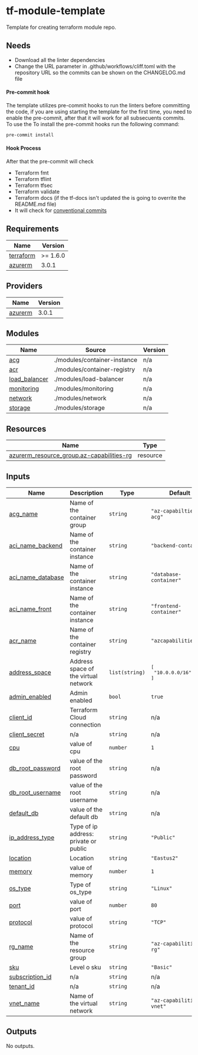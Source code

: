 # tf-module-template

Template for creating terraform module repo.

## Needs

- Download all the linter dependencies
- Change the URL parameter in .github/workflows/cliff.toml with the repository URL so the commits can be shown on the CHANGELOG.md file

#### Pre-commit hook

The template utilizes pre-commit hooks to run the linters before committing the code, if you are using starting the template for the first time, you need to enable the pre-commit, after that it will work for all subsecuents commits. To use the To install the pre-commit hooks run the following command:

```bash
pre-commit install
```

#### Hook Process

After that the pre-commit will check

- Terraform fmt
- Terraform tflint
- Terraform tfsec
- Terraform validate
- Terraform docs (if the tf-docs isn't updated the is going to overrite the README.md file)
- It will check for [conventional commits](https://www.conventionalcommits.org/en/v1.0.0/)

<!-- BEGIN_TF_DOCS -->
## Requirements

| Name | Version |
|------|---------|
| <a name="requirement_terraform"></a> [terraform](#requirement\_terraform) | >= 1.6.0 |
| <a name="requirement_azurerm"></a> [azurerm](#requirement\_azurerm) | 3.0.1 |

## Providers

| Name | Version |
|------|---------|
| <a name="provider_azurerm"></a> [azurerm](#provider\_azurerm) | 3.0.1 |

## Modules

| Name | Source | Version |
|------|--------|---------|
| <a name="module_acg"></a> [acg](#module\_acg) | ./modules/container-instance | n/a |
| <a name="module_acr"></a> [acr](#module\_acr) | ./modules/container-registry | n/a |
| <a name="module_load_balancer"></a> [load\_balancer](#module\_load\_balancer) | ./modules/load-balancer | n/a |
| <a name="module_monitoring"></a> [monitoring](#module\_monitoring) | ./modules/monitoring | n/a |
| <a name="module_network"></a> [network](#module\_network) | ./modules/network | n/a |
| <a name="module_storage"></a> [storage](#module\_storage) | ./modules/storage | n/a |

## Resources

| Name | Type |
|------|------|
| [azurerm_resource_group.az-capabilities-rg](https://registry.terraform.io/providers/hashicorp/azurerm/3.0.1/docs/resources/resource_group) | resource |

## Inputs

| Name | Description | Type | Default | Required |
|------|-------------|------|---------|:--------:|
| <a name="input_acg_name"></a> [acg\_name](#input\_acg\_name) | Name of the container group | `string` | `"az-capabilties-acg"` | no |
| <a name="input_aci_name_backend"></a> [aci\_name\_backend](#input\_aci\_name\_backend) | Name of the container instance | `string` | `"backend-container"` | no |
| <a name="input_aci_name_database"></a> [aci\_name\_database](#input\_aci\_name\_database) | Name of the container instance | `string` | `"database-container"` | no |
| <a name="input_aci_name_front"></a> [aci\_name\_front](#input\_aci\_name\_front) | Name of the container instance | `string` | `"frontend-container"` | no |
| <a name="input_acr_name"></a> [acr\_name](#input\_acr\_name) | Name of the container registry | `string` | `"azcapabilitiesacr"` | no |
| <a name="input_address_space"></a> [address\_space](#input\_address\_space) | Address space of the virtual network | `list(string)` | <pre>[<br>  "10.0.0.0/16"<br>]</pre> | no |
| <a name="input_admin_enabled"></a> [admin\_enabled](#input\_admin\_enabled) | Admin enabled | `bool` | `true` | no |
| <a name="input_client_id"></a> [client\_id](#input\_client\_id) | Terraform Cloud connection | `string` | n/a | yes |
| <a name="input_client_secret"></a> [client\_secret](#input\_client\_secret) | n/a | `string` | n/a | yes |
| <a name="input_cpu"></a> [cpu](#input\_cpu) | value of cpu | `number` | `1` | no |
| <a name="input_db_root_password"></a> [db\_root\_password](#input\_db\_root\_password) | value of the root password | `string` | n/a | yes |
| <a name="input_db_root_username"></a> [db\_root\_username](#input\_db\_root\_username) | value of the root username | `string` | n/a | yes |
| <a name="input_default_db"></a> [default\_db](#input\_default\_db) | value of the default db | `string` | n/a | yes |
| <a name="input_ip_address_type"></a> [ip\_address\_type](#input\_ip\_address\_type) | Type of ip address: private or public | `string` | `"Public"` | no |
| <a name="input_location"></a> [location](#input\_location) | Location | `string` | `"Eastus2"` | no |
| <a name="input_memory"></a> [memory](#input\_memory) | value of memory | `number` | `1` | no |
| <a name="input_os_type"></a> [os\_type](#input\_os\_type) | Type of os\_type | `string` | `"Linux"` | no |
| <a name="input_port"></a> [port](#input\_port) | value of port | `number` | `80` | no |
| <a name="input_protocol"></a> [protocol](#input\_protocol) | value of protocol | `string` | `"TCP"` | no |
| <a name="input_rg_name"></a> [rg\_name](#input\_rg\_name) | Name of the resource group | `string` | `"az-capabilities-rg"` | no |
| <a name="input_sku"></a> [sku](#input\_sku) | Level o sku | `string` | `"Basic"` | no |
| <a name="input_subscription_id"></a> [subscription\_id](#input\_subscription\_id) | n/a | `string` | n/a | yes |
| <a name="input_tenant_id"></a> [tenant\_id](#input\_tenant\_id) | n/a | `string` | n/a | yes |
| <a name="input_vnet_name"></a> [vnet\_name](#input\_vnet\_name) | Name of the virtual network | `string` | `"az-capabilities-vnet"` | no |

## Outputs

No outputs.
<!-- END_TF_DOCS -->

